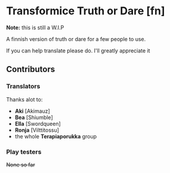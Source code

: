 Transformice Truth or Dare [fn]
===============================
**Note:** this is still a W.I.P

A finnish version of truth or dare for a few people to use.

If you can help translate please do. I'll greatly appreciate it

## Contributors

### Translators
Thanks alot to:

- __Aki__ [Akimauz]
- __Bea__ [Shiumble]
- __Ella__ [Swordqueen]
- __Ronja__ [Vilttitossu]
- the whole __Terapiaporukka__ group

### Play testers
~~None so far~~
